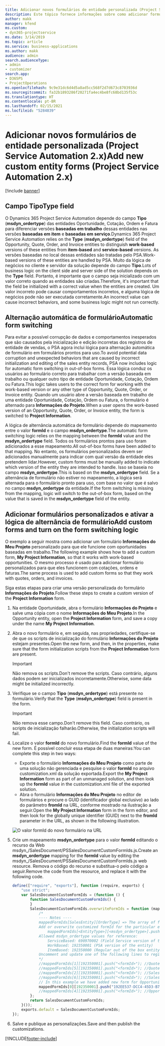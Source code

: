 ```yaml
---
title: Adicionar novos formulários de entidade personalizada (Project Service Automation 2.x)
description: Este tópico fornece informações sobre como adicionar formulários da entidade personalizada para oportunidades, cotações, ordens ou faturas no Dynamics 365 Project Service Automation 2.x.
author: makk
manager: kfend
ms.custom:
- dyn365-projectservice
ms.date: 3/14/2019
ms.topic: article
ms.service: business-applications
ms.author: makk
audience: admin
search.audienceType:
- admin
- customizer
search.app:
- D365PS
- ProjectOperations
ms.openlocfilehash: 9c9e31dc6d4d5a8ad5cc568f2d7d673c8703936d
ms.sourcegitcommit: fa32b1893286f20271fa4ec4be8fc68bd135f53c
ms.translationtype: HT
ms.contentlocale: pt-BR
ms.lasthandoff: 02/15/2021
ms.locfileid: "5284839"
---
```

# <a name="add-new-custom-entity-forms-project-service-automation-2x"></a><span data-ttu-id="7975e-103">Adicionar novos formulários de entidade personalizada (Project Service Automation 2.x)</span><span class="sxs-lookup"><span data-stu-id="7975e-103">Add new custom entity forms (Project Service Automation 2.x)</span></span>

[!include [banner](../../includes/psa-now-project-operations.md)]

## <a name="type-field"></a><span data-ttu-id="7975e-104">Campo Tipo</span><span class="sxs-lookup"><span data-stu-id="7975e-104">Type field</span></span> 

<span data-ttu-id="7975e-105">O Dynamics 365 Project Service Automation depende do campo **Tipo** (**msdyn\_ordertype**) das entidades Oportunidade, Cotação, Ordem e Fatura para diferenciar versões **baseadas em trabalho** dessas entidades nas versões **baseadas em item** e **baseadas em serviço**.</span><span class="sxs-lookup"><span data-stu-id="7975e-105">Dynamics 365 Project Service Automation relies on the **Type** (**msdyn\_ordertype**) field of the Opportunity, Quote, Order, and Invoice entities to distinguish **work-based** versions of these entities from **item-based** and **service-based** versions.</span></span> <span data-ttu-id="7975e-106">As versões baseadas no local dessas entidades são tratadas pelo PSA.</span><span class="sxs-lookup"><span data-stu-id="7975e-106">Work-based versions of these entities are handled by PSA.</span></span> <span data-ttu-id="7975e-107">Muito da lógica de negócios no cliente e servidor da solução depende do campo **Tipo**.</span><span class="sxs-lookup"><span data-stu-id="7975e-107">Lots of business logic on the client side and server side of the solution depends on the **Type** field.</span></span> <span data-ttu-id="7975e-108">Portanto, é importante que o campo seja inicializado com um valor correto quando as entidades são criadas.</span><span class="sxs-lookup"><span data-stu-id="7975e-108">Therefore, it's important that the field be initialized with a correct value when the entities are created.</span></span> <span data-ttu-id="7975e-109">Um valor incorreto pode causar comportamentos incorretos, e alguma lógica de negócios pode não ser executada corretamente.</span><span class="sxs-lookup"><span data-stu-id="7975e-109">An incorrect value can cause incorrect behaviors, and some business logic might not run correctly.</span></span>

## <a name="automatic-form-switching"></a><span data-ttu-id="7975e-110">Alternação automática de formulário</span><span class="sxs-lookup"><span data-stu-id="7975e-110">Automatic form switching</span></span>

<span data-ttu-id="7975e-111">Para evitar a possível corrupção de dados e comportamentos inesperados que são causados pela inicialização e edição incorretas dos registros de entidade de vendas, o PSA agora inclui lógica para alternação automática de formulário em formulários prontos para uso.</span><span class="sxs-lookup"><span data-stu-id="7975e-111">To avoid potential data corruption and unexpected behaviors that are caused by incorrect initialization and editing of the sales entity records, PSA now includes logic for automatic form switching in out-of-box forms.</span></span> <span data-ttu-id="7975e-112">Essa lógica conduz os usuários ao formulário correto para trabalhar com a versão baseada em trabalho ou qualquer outro tipo de entidade Oportunidade, Cotação, Ordem ou Fatura.</span><span class="sxs-lookup"><span data-stu-id="7975e-112">This logic takes users to the correct form for working with the work-based version or any other type of Opportunity, Quote, Order, or Invoice entity.</span></span> <span data-ttu-id="7975e-113">Quando um usuário abre a versão baseada em trabalho de uma entidade Oportunidade, Cotação, Ordem ou Fatura, o formulário é alternado para **Informações do Projeto**.</span><span class="sxs-lookup"><span data-stu-id="7975e-113">When a user opens the work-based version of an Opportunity, Quote, Order, or Invoice entity, the form is switched to **Project Information**.</span></span>

<span data-ttu-id="7975e-114">A lógica de alternância automática de formulário depende do mapeamento entre o valor **formId** e o campo **msdyn\_ordertype**.</span><span class="sxs-lookup"><span data-stu-id="7975e-114">The automatic form switching logic relies on the mapping between the **formId** value and the **msdyn\_ordertype** field.</span></span> <span data-ttu-id="7975e-115">Todos os formulários prontos para uso foram adicionados a esse mapeamento.</span><span class="sxs-lookup"><span data-stu-id="7975e-115">All out-of-box forms have been added to that mapping.</span></span> <span data-ttu-id="7975e-116">No entanto, os formulários personalizados devem ser adicionados manualmente para indicar com qual versão da entidade eles pretendem lidar.</span><span class="sxs-lookup"><span data-stu-id="7975e-116">However, custom forms must be manually added to indicate which version of the entity they are intended to handle.</span></span> <span data-ttu-id="7975e-117">Isso se baseia no campo **msdyn\_ordertype**.</span><span class="sxs-lookup"><span data-stu-id="7975e-117">This is based on the **msdyn\_ordertype** field.</span></span> <span data-ttu-id="7975e-118">Se a alternância de formulário não estiver no mapeamento, a lógica será alternada para o formulário pronto para uso, com base no valor que é salvo no campo **msdyn\_ordertype** da entidade.</span><span class="sxs-lookup"><span data-stu-id="7975e-118">If the form switching is missing from the mapping, logic will switch to the out-of-box form, based on the value that is saved in the **msdyn\_ordertype** field of the entity.</span></span>

## <a name="add-custom-forms-and-turn-on-the-form-switching-logic"></a><span data-ttu-id="7975e-119">Adicionar formulários personalizados e ativar a lógica de alternância de formulário</span><span class="sxs-lookup"><span data-stu-id="7975e-119">Add custom forms and turn on the form switching logic</span></span>

<span data-ttu-id="7975e-120">O exemplo a seguir mostra como adicionar um formulário **Informações do Meu Projeto** personalizado para que ele funcione com oportunidades baseadas em trabalho.</span><span class="sxs-lookup"><span data-stu-id="7975e-120">The following example shows how to add a custom form, **My Project Information**, so that it works with work-based opportunities.</span></span> <span data-ttu-id="7975e-121">O mesmo processo é usado para adicionar formulário personalizados para que eles funcionem com cotações, ordens e faturas.</span><span class="sxs-lookup"><span data-stu-id="7975e-121">The same process is used to add custom forms so that they work with quotes, orders, and invoices.</span></span>

<span data-ttu-id="7975e-122">Siga estas etapas para criar uma versão personalizada do formulário **Informações do Projeto**.</span><span class="sxs-lookup"><span data-stu-id="7975e-122">Follow these steps to create a custom version of the **Project Information** form.</span></span>

1. <span data-ttu-id="7975e-123">Na entidade Oportunidade, abra o formulário **Informações do Projeto** e salve uma cópia com o nome **Informações do Meu Projeto**.</span><span class="sxs-lookup"><span data-stu-id="7975e-123">In the Opportunity entity, open the **Project Information** form, and save a copy under the name **My Project Information**.</span></span>
2. <span data-ttu-id="7975e-124">Abra o novo formulário e, em seguida, nas propriedades, certifique-se de que os scripts de inicialização do formulário **Informações do Projeto** estejam presentes.</span><span class="sxs-lookup"><span data-stu-id="7975e-124">Open the new form, and then, in the properties, make sure that the form initialization scripts from the **Project Information** form are present.</span></span> 

    > [!IMPORTANT]
    > <span data-ttu-id="7975e-125">Não remova os scripts.</span><span class="sxs-lookup"><span data-stu-id="7975e-125">Don't remove the scripts.</span></span> <span data-ttu-id="7975e-126">Caso contrário, alguns dados podem ser inicializados incorretamente.</span><span class="sxs-lookup"><span data-stu-id="7975e-126">Otherwise, some data might be initialized incorrectly.</span></span>

3. <span data-ttu-id="7975e-127">Verifique se o campo **Tipo** (**msdyn\_ordertype**) está presente no formulário.</span><span class="sxs-lookup"><span data-stu-id="7975e-127">Verify that the **Type** (**msdyn\_ordertype**) field is present in the form.</span></span> 

    > [!IMPORTANT]
    > <span data-ttu-id="7975e-128">Não remova esse campo.</span><span class="sxs-lookup"><span data-stu-id="7975e-128">Don't remove this field.</span></span> <span data-ttu-id="7975e-129">Caso contrário, os scripts de inicialização falharão.</span><span class="sxs-lookup"><span data-stu-id="7975e-129">Otherwise, the initialization scripts will fail.</span></span>

4. <span data-ttu-id="7975e-130">Localize o valor **formId** do novo formulário.</span><span class="sxs-lookup"><span data-stu-id="7975e-130">Find the **formId** value of the new form.</span></span> <span data-ttu-id="7975e-131">É possível concluir essa etapa de duas maneiras:</span><span class="sxs-lookup"><span data-stu-id="7975e-131">You can complete this step in two ways:</span></span>

    - <span data-ttu-id="7975e-132">Exporte o formulário **Informações do Meu Projeto** como parte de uma solução não gerenciada e pesquise o valor **formId** no arquivo customization.xml da solução exportada.</span><span class="sxs-lookup"><span data-stu-id="7975e-132">Export the **My Project Information** form as part of an unmanaged solution, and then look up the **formId** value in the customization.xml file of the exported solution.</span></span>
    - <span data-ttu-id="7975e-133">Abra o formulário **Informações do Meu Projeto** no editor de formulários e procure o GUID (identificador global exclusivo) ao lado do parâmetro **fromId** na URL, conforme mostrado na ilustração a seguir.</span><span class="sxs-lookup"><span data-stu-id="7975e-133">Open the **My Project Information** form in the form editor, and then look for the globally unique identifier (GUID) next to the **fromId** parameter in the URL, as shown in the following illustration.</span></span>

    ![O valor formId do novo formulário na URL](media/how-to-add-custom-forms-in-v2.0.png)

5. <span data-ttu-id="7975e-135">Crie um mapeamento **msdyn\_ordertype** para o valor **formId** editando o recurso da Web msdyn\_/SalesDocument/PSSalesDocumentCustomFormIds.js.</span><span class="sxs-lookup"><span data-stu-id="7975e-135">Create an **msdyn\_ordertype** mapping for the **formId** value by editing the msdyn\_/SalesDocument/PSSalesDocumentCustomFormIds.js web resource.</span></span> <span data-ttu-id="7975e-136">Remova o código do recurso e substitua-o pelo código a seguir.</span><span class="sxs-lookup"><span data-stu-id="7975e-136">Remove the code from the resource, and replace it with the following code.</span></span>

    ```javascript
    define(["require", "exports"], function (require, exports) {
        "use strict";
        var SalesDocumentCustomFormIds = (function () {
            function SalesDocumentCustomFormIds() {
            }
            SalesDocumentCustomFormIds.overwriteFormIds = function (mappedFormIds) {
                /*
                ---- Notes ----
                mappedFormIds[SalesEntity][OrderType] => The array of forms IDs that support particular entity and order type
                Add or overwrite customized formId for the particular entity and order type by calling:
                    mappedFormIds[<EntityType>][<msdyn_ordertype>].push("<formId>");
                Allowed msdyn_ordertype values for reference:
                    ServiceBased: 690970002 (Field Service version of the entity)
                    WorkBased: 192350001 (PSA version of the entity)
                    ItemBased: 192350000 (Regular out of the box entity)
                Uncomment and update one of the following lines to register custom PSA form for required entity:
                */      
                //mappedFormIds[1][192350001].push("<formId>"); //Quote
                //mappedFormIds[5][192350001].push("<formId>"); //Quote Line
                //mappedFormIds[2][192350001].push("<formId>"); //Sales Order
                //mappedFormIds[6][192350001].push("<formId>"); //Sales Order Line
                // In this example we have added new form for Opportunity
                mappedFormIds[0][192350001].push("192EE537-DCC4-45D3-B7AF-EA694B9113D2"); //Opportunity
                //mappedFormIds[4][192350001].push("<formId>"); //Opportunity Line
            };
            return SalesDocumentCustomFormIds;
        }());
        exports.default = SalesDocumentCustomFormIds;
    });
    ```

6. <span data-ttu-id="7975e-137">Salve e publique as personalizações.</span><span class="sxs-lookup"><span data-stu-id="7975e-137">Save and then publish the customizations.</span></span>


[!INCLUDE[footer-include](../../includes/footer-banner.md)]